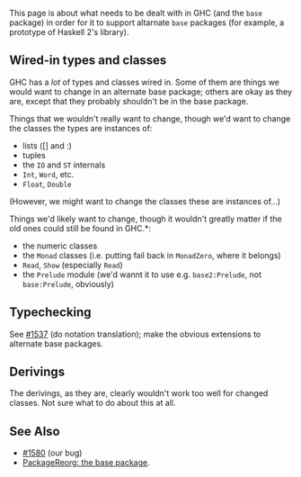 
This page is about what needs to be dealt with in GHC (and the `base` package) in order for it to support altarnate `base` packages (for example, a prototype of Haskell 2's library).

## Wired-in types and classes


GHC has a *lot* of types and classes wired in. Some of them are things we would want to change in an alternate base package; others are okay as they are, except that they probably shouldn't be in the base package.


Things that we wouldn't really want to change, though we'd want to change the classes the types are instances of:

- lists (\[\] and :)
- tuples
- the `IO` and `ST` internals
- `Int`, `Word`, etc.
- `Float`, `Double`


(However, we might want to change the classes these are instances of...)


Things we'd likely want to change, though it wouldn't greatly matter if the old ones could still be found in GHC.\*:

- the numeric classes
- the `Monad` classes (i.e. putting fail back in `MonadZero`, where it belongs)
- `Read`, `Show` (especially `Read`)
- the `Prelude` module (we'd wannt it to use e.g. `base2:Prelude`, not `base:Prelude`, obviously)

## Typechecking


See [\#1537](https://gitlab.haskell.org//ghc/ghc/issues/1537) (do notation translation); make the obvious extensions to alternate base packages.

## Derivings


The derivings, as they are, clearly wouldn't work too well for changed classes. Not sure what to do about this at all.

## See Also

- [\#1580](https://gitlab.haskell.org//ghc/ghc/issues/1580) (our bug)
- [PackageReorg: the base package](commentary/packages/package-reorg#the-base-package).
